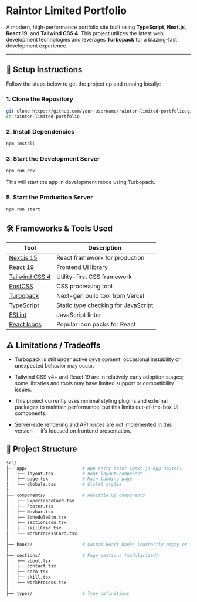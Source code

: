# Raintor Limited Portfolio

A modern, high-performance portfolio site built using **TypeScript**, **Next.js**, **React 19**, and **Tailwind CSS 4**. This project utilizes the latest web development technologies and leverages **Turbopack** for a blazing-fast development experience.

---

## 🚀 Setup Instructions

Follow the steps below to get the project up and running locally:

### 1. Clone the Repository
```bash
git clone https://github.com/your-username/raintor-limited-portfolio.git
cd raintor-limited-portfolio
```

### 2. Install Dependencies
```bash
npm install
```

### 3. Start the Development Server
```bash
npm run dev
```
This will start the app in development mode using Turbopack.


### 5. Start the Production Server
```bash
npm run start
```


## 🛠 Frameworks & Tools Used
| Tool                                                      | Description                         |
| --------------------------------------------------------- | ----------------------------------- |
| [Next.js 15](https://nextjs.org/)                         | React framework for production      |
| [React 19](https://react.dev/)                            | Frontend UI library                 |
| [Tailwind CSS 4](https://tailwindcss.com/)                | Utility-first CSS framework         |
| [PostCSS](https://postcss.org/)                           | CSS processing tool                 |
| [Turbopack](https://turbo.build/pack)                     | Next-gen build tool from Vercel     |
| [TypeScript](https://www.typescriptlang.org/)             | Static type checking for JavaScript |
| [ESLint](https://eslint.org/)                             | JavaScript linter                   |
| [React Icons](https://react-icons.github.io/react-icons/) | Popular icon packs for React        |

## ⚠️ Limitations / Tradeoffs

- Turbopack is still under active development; occasional instability or unexpected behavior may occur.

- Tailwind CSS v4+ and React 19 are in relatively early adoption stages; some libraries and tools may have limited support or compatibility issues.

- This project currently uses minimal styling plugins and external packages to maintain performance, but this limits out-of-the-box UI components.

- Server-side rendering and API routes are not implemented in this version — it’s focused on frontend presentation.


## 📂 Project Structure
```bash
src/
├── app/                     # App entry point (Next.js App Router)
│   ├── layout.tsx           # Root layout component
│   ├── page.tsx             # Main landing page
│   └── globals.css          # Global styles
│
├── components/              # Reusable UI components
│   ├── ExperianceCard.tsx
│   ├── Footer.tsx
│   ├── Navbar.tsx
│   ├── ScheduleBtn.tsx
│   ├── sectionIcon.tsx
│   ├── skillCrad.tsx
│   └── workProcessCard.tsx
│
├── hooks/                   # Custom React hooks (currently empty or for future use)
│
├── sections/                # Page sections (modularized)
│   ├── about.tsx
│   ├── contact.tsx
│   ├── hero.tsx
│   ├── skill.tsx
│   └── workProcess.tsx
│
├── types/                   # Type definitions

```
